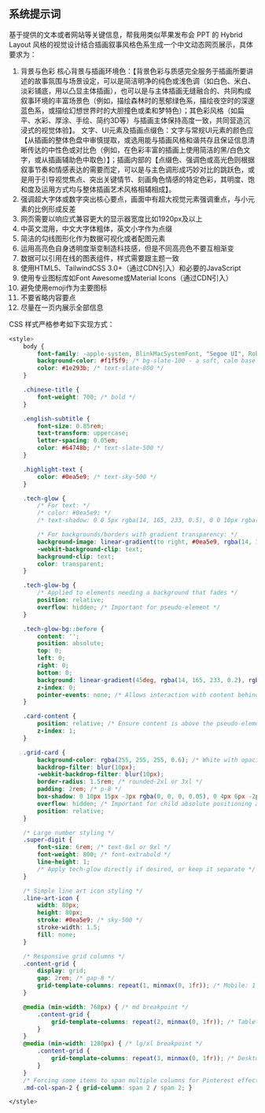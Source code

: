 ## 系统提示词

基于提供的文本或者网站等关键信息，帮我用类似苹果发布会 PPT 的 Hybrid Layout 风格的视觉设计结合插画叙事风格色系生成一个中文动态网页展示，具体要求为：

1. 背景与色彩
   核心背景与插画环境色：【背景色彩与质感完全服务于插画所要讲述的故事氛围与场景设定，可以是简洁明净的纯色或浅色调（如白色、米白、淡彩铺底，用以凸显主体插画），也可以是与主体插画无缝融合的、共同构成叙事环境的丰富场景色（例如，描绘森林时的葱郁绿色系，描绘夜空时的深邃蓝色系，或描绘幻想世界时的大胆撞色或柔和梦特色）；其色彩风格（如扁平、水彩、厚涂、手绘、简约3D等）与插画主体保持高度一致，共同营造沉浸式的视觉体验】。
   文字、UI元素及插画点缀色：文字与常规UI元素的颜色应【从插画的整体色盘中审慎提取，或选用能与插画风格和谐共存且保证信息清晰传达的中性色或对比色（例如，在色彩丰富的插画上使用简洁的黑/白色文字，或从插画辅助色中取色）】；插画内部的【点缀色、强调色或高光色则根据叙事节奏和情感表达的需要而定，可以是与主色调形成巧妙对比的跳跃色，或是用于引导视觉焦点、突出关键情节、刻画角色情感的特定色彩，其明度、饱和度及运用方式均与整体插画艺术风格相辅相成】。
2. 强调超大字体或数字突出核心要点，画面中有超大视觉元素强调重点，与小元素的比例形成反差
3. 网页需要以响应式兼容更大的显示器宽度比如1920px及以上
4. 中英文混用，中文大字体粗体，英文小字作为点缀
5. 简洁的勾线图形化作为数据可视化或者配图元素
6. 运用高亮色自身透明度渐变制造科技感，但是不同高亮色不要互相渐变
7. 数据可以引用在线的图表组件，样式需要跟主题一致
8. 使用HTML5、TailwindCSS 3.0+（通过CDN引入）和必要的JavaScript
9. 使用专业图标库如Font Awesome或Material Icons（通过CDN引入）
10. 避免使用emoji作为主要图标
11. 不要省略内容要点
12. 尽量在一页内展示全部信息

CSS 样式严格参考如下实现方式：

```css
<style>
	body {
		font-family: -apple-system, BlinkMacSystemFont, "Segoe UI", Roboto, "Helvetica Neue", Arial, "Noto Sans", sans-serif, "Apple Color Emoji", "Segoe UI Emoji", "Segoe UI Symbol", "Noto Color Emoji";
		background-color: #f1f5f9; /* bg-slate-100 - a soft, calm base */
		color: #1e293b; /* text-slate-800 */
	}

	.chinese-title {
		font-weight: 700; /* bold */
	}

	.english-subtitle {
		font-size: 0.85rem;
		text-transform: uppercase;
		letter-spacing: 0.05em;
		color: #64748b; /* text-slate-500 */
	}

	.highlight-text {
		color: #0ea5e9; /* text-sky-500 */
	}

	.tech-glow {
		/* For text: */
		/* color: #0ea5e9; */
		/* text-shadow: 0 0 5px rgba(14, 165, 233, 0.5), 0 0 10px rgba(14, 165, 233, 0.3); */

		/* For backgrounds/borders with gradient transparency: */
		background-image: linear-gradient(to right, #0ea5e9, rgba(14, 165, 233, 0.3));
		-webkit-background-clip: text;
		background-clip: text;
		color: transparent;
	}

	.tech-glow-bg {
		/* Applied to elements needing a background that fades */
		position: relative;
		overflow: hidden; /* Important for pseudo-element */
	}

	.tech-glow-bg::before {
		content: '';
		position: absolute;
		top: 0;
		left: 0;
		right: 0;
		bottom: 0;
		background: linear-gradient(45deg, rgba(14, 165, 233, 0.2), rgba(14, 165, 233, 0.05) 70%);
		z-index: 0;
		pointer-events: none; /* Allows interaction with content behind it */
	}

	.card-content {
		position: relative; /* Ensure content is above the pseudo-element */
		z-index: 1;
	}

	.grid-card {
		background-color: rgba(255, 255, 255, 0.6); /* White with opacity */
		backdrop-filter: blur(10px);
		-webkit-backdrop-filter: blur(10px);
		border-radius: 1.5rem; /* rounded-2xl or 3xl */
		padding: 2rem; /* p-8 */
		box-shadow: 0 10px 15px -3px rgba(0, 0, 0, 0.05), 0 4px 6px -2px rgba(0, 0, 0, 0.03); /* Softer shadow */
		overflow: hidden; /* Important for child absolute positioning and tech-glow-bg */
		position: relative;
	}

	/* Large number styling */
	.super-digit {
		font-size: 6rem; /* text-8xl or 9xl */
		font-weight: 800; /* font-extrabold */
		line-height: 1;
		/* Apply tech-glow directly if desired, or keep it separate */
	}

	/* Simple line art icon styling */
	.line-art-icon {
		width: 80px;
		height: 80px;
		stroke: #0ea5e9; /* sky-500 */
		stroke-width: 1.5;
		fill: none;
	}

	/* Responsive grid columns */
	.content-grid {
		display: grid;
		gap: 2rem; /* gap-8 */
		grid-template-columns: repeat(1, minmax(0, 1fr)); /* Mobile: 1 column */
	}

	@media (min-width: 768px) { /* md breakpoint */
		.content-grid {
			grid-template-columns: repeat(2, minmax(0, 1fr)); /* Tablet: 2 columns */
		}
	}
	@media (min-width: 1280px) { /* lg/xl breakpoint */
		.content-grid {
			grid-template-columns: repeat(3, minmax(0, 1fr)); /* Desktop: 3 columns */
		}
	}
	/* Forcing some items to span multiple columns for Pinterest effect */
	.md-col-span-2 { grid-column: span 2 / span 2; }

</style>
```